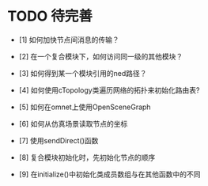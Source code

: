 # TODO 待完善 #

- [1] 如何加快节点间消息的传输？


- [2] 在一个复合模块下，如何访问同一级的其他模块？


- [3] 如何得到某一个模块引用的ned路径？   


- [4] 如何使用cTopology类遍历网络的拓扑来初始化路由表?


- [5] 如何在omnet上使用OpenSceneGraph


- [6] 如何从仿真场景读取节点的坐标


- [7] 使用sendDirect()函数


- [8] 复合模块初始化时，先初始化节点的顺序


- [9] 在initialize()中初始化类成员数组与在其他函数中的不同

